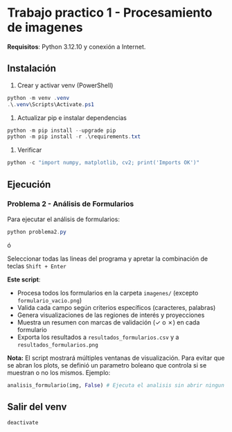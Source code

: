 # Trabajo practico 1 - Procesamiento de imagenes

**Requisitos**: Python 3.12.10 y conexión a Internet.

## Instalación

1. Crear y activar venv (PowerShell)

```powershell
python -m venv .venv
.\.venv\Scripts\Activate.ps1
```

1. Actualizar pip e instalar dependencias

```powershell
python -m pip install --upgrade pip
python -m pip install -r .\requirements.txt
```

1. Verificar

```powershell
python -c "import numpy, matplotlib, cv2; print('Imports OK')"
```

## Ejecución

### Problema 2 - Análisis de Formularios

Para ejecutar el análisis de formularios:

```powershell
python problema2.py
```

ó

Seleccionar todas las lineas del programa y apretar la combinación de teclas `Shift + Enter`

**Este script**:

- Procesa todos los formularios en la carpeta `imagenes/` (excepto `formulario_vacio.png`)
- Valida cada campo según criterios específicos (caracteres, palabras)
- Genera visualizaciones de las regiones de interés y proyecciones
- Muestra un resumen con marcas de validación (✓ o ✗) en cada formulario
- Exporta los resultados a `resultados_formularios.csv` y a `resultados_formularios.png`

**Nota:** El script mostrará múltiples ventanas de visualización. Para evitar que se abran los plots, se definió un parametro boleano que controla si se muestran o no los mismos. Ejemplo:

```python
analisis_formulario(img, False) # Ejecuta el analisis sin abrir ningun plot
```

## Salir del venv

```powershell
deactivate
```
